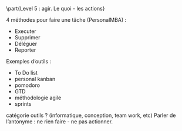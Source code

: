 \part{Level 5 : agir. Le quoi - les actions}

4 méthodes pour faire une tâche (PersonalMBA) : 

- Executer
- Supprimer
- Déléguer
- Reporter

Exemples d’outils : 

- To Do list 
- personal kanban
- pomodoro
- GTD
- méthodologie agile
- sprints

catégorie outils ? (informatique, conception, team work, etc) 
Parler de l’antonyme : ne rien faire - ne pas actionner.
